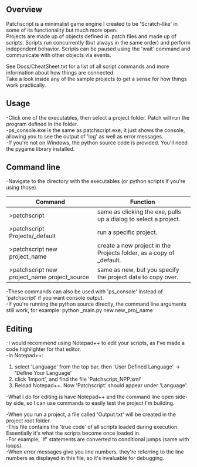## Overview

Patchscript is a minimalist game engine I created to be 'Scratch-like' in some of its functionality but much more open.  
Projects are made up of objects defined in .patch files and made up of scripts. Scripts run concurrently (but always in the same order) and perform independent behavior. Scripts can be paused using the 'wait' command and communicate with other objects via events.  

See Docs/CheatSheet.txt for a list of all script commands and more information about how things are connected.  
Take a look inside any of the sample projects to get a sense for how things work practically.  

## Usage

-Click one of the executables, then select a project folder. Patch will run the program defined in the folder.  
-ps_console.exe is the same as patchscript.exe; it just shows the console, allowing you to see the output of 'log' as well as error messages.  
-If you're not on Windows, the python source code is provided. You'll need the pygame library installed.  

## Command line

-Navigate to the directory with the executables (or python scripts if you're using those)  

| Command | Function |
| ------- | -------- |
| \>patchscript | same as clicking the exe, pulls up a dialog to select a project. |
| \>patchscript Projects/_default | run a specific project. |
| \>patchscript new project_name | create a new project in the Projects folder, as a copy of _default. |
| \>patchscript new project_name project_source | same as new, but you specify the project data to copy over. |

-These commands can also be used with 'ps_console' instead of 'patchscript' if you want console output.  
-If you're running the python source directly, the command line arguments still work, for example: python _main.py new new_proj_name   

## Editing

-I would recommend using Notepad++ to edit your scripts, as I've made a code highlighter for that editor.  
-In Notepad++:  

1. select 'Language' from the top bar, then 'User Defined Language' -> 'Define Your Language'  
2. click 'Import', and find the file 'Patchscript_NPP.xml'  
3. Reload Notepad++. Now 'Patchscript' should appear under 'Language'.  

-What I do for editing is have Notepad++ and the command line open side-by side, so I can use commands to easily test the project I'm building.  


-When you run a project, a file called 'Output.txt' will be created in the project root folder.  
-This file contains the 'true code' of all scripts loaded during execution. Essentially it's what the scripts become once loaded in.  
-For example, 'If' statements are converted to conditional jumps (same with loops).  
-When error messages give you line numbers, they're referring to the line numbers as displayed in this file, so it's invaluable for debugging.  
	
	